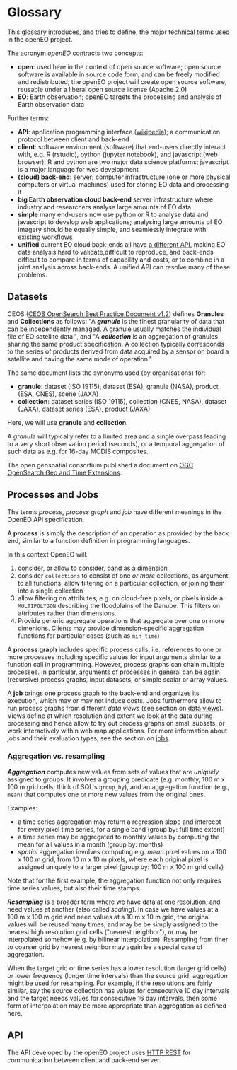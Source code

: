 # Glossary

This glossary introduces, and tries to define, the major technical terms used in the openEO project.

The acronym _openEO_ contracts two concepts:

- **open**: used here in the context of open source software; open source software is available in source code form, and can be freely modified and redistributed; the openEO project will create open source software, reusable under a liberal open source license (Apache 2.0)
- **EO**: Earth observation; openEO targets the processing and analysis of Earth observation data

Further terms:

- **API**: application programming interface ([wikipedia](https://en.wikipedia.org/wiki/Application_programming_interface)); a communication protocol between client and back-end
- **client**: software environment (software) that end-users directly interact with, e.g. R (rstudio), python (jupyter notebook), and javascript (web browser); R and python are two major data science platforms; javascript is a major language for web development
- **(cloud) back-end**: server; computer infrastructure (one or more physical computers or virtual machines) used for storing EO data and processing it
- **big Earth observation cloud back-end** server infrastructure where industry and researchers analyse large amounts of EO data
- **simple** many end-users now use python or R to analyse data and javascript to develop web applications; analysing large amounts of EO imagery should be equally simple, and seamlessly integrate with existing workflows
- **unified** current EO cloud back-ends all have [a different API](http://r-spatial.org/2016/11/29/openeo.html), making EO data analysis hard to validate,difficult to reproduce, and back-ends difficult to compare in terms of capability and costs, or to combine in a joint analysis across back-ends. A unified API can resolve many of these problems.


## Datasets

CEOS ([CEOS OpenSearch Best Practice Document v1.2](http://ceos.org/ourwork/workinggroups/wgiss/access/opensearch/)) defines **Granules** and **Collections** as follows: "A ***granule*** is the finest granularity of data that can be independently managed. A granule usually matches the individual file of EO satellite data.", and "A ***collection*** is an aggregation of granules sharing the same product specification. A collection typically corresponds to the series of products derived from data acquired by a sensor on board a satellite and having the same mode of operation."

The same document lists the synonyms used (by organisations) for:

- **granule**: dataset (ISO 19115), dataset (ESA), granule (NASA), product (ESA, CNES), scene (JAXA)
- **collection**: dataset series (ISO 19115), collection (CNES, NASA), dataset (JAXA), dataset series (ESA), product (JAXA)

Here, we will use **granule** and **collection**.

A *granule* will typically refer to a limited area and a single overpass leading to a very short observation period (seconds), or a temporal aggregation of such data as e.g. for 16-day MODIS composites.

The open geospatial consortium published a document on [OGC OpenSearch Geo and Time Extensions](https://portal.opengeospatial.org/files/?artifact_id=56866).

## Processes and Jobs

The terms _process_, _process graph_ and _job_ have different meanings in the OpenEO API specification.

A **process** is simply the description of an operation as provided by the back end, similar to a function definition in programming languages. 

In this context OpenEO will:

1. consider, or allow to consider, band as a dimension
2. consider `collections` to consist of one _or more_ collections, as argument to all functions; allow filtering on a particular collection, or joining them into a single collection
3. allow filtering on attributes, e.g. on cloud-free pixels, or pixels inside a `MULTIPOLYGON` describing the floodplains of the Danube. This filters on attributes rather than dimensions.
4. Provide generic aggregate operations that aggregate over one or more dimenions. Clients may provide dimension-specific aggregation functions for particular cases (such as `min_time`) 

A **process graph** includes specific process calls, i.e. references to one or more processes including specific values for input arguments similar to a function call in programming. However, process graphs can chain multiple processes. In particular, arguments of processes in general can be again (recursive) process graphs, input datasets, or simple scalar or array values.

A **job** brings one process graph to the back-end and organizes its execution, which may or may not induce costs. Jobs furthermore allow to run process graphs from different _data views_ (see section on [data views](views.md)). Views define at which resolution and extent we look at the data during processing and hence allow to try out process graphs on small subsets, or work interactively within web map applications. For more information about jobs and their evaluation types, see the section on [jobs](jobs.md).

### Aggregation vs. resampling

***Aggregation*** computes new values from sets of values that are _uniquely_ assigned to groups. It involves a grouping predicate (e.g. monthly, 100 m x 100 m grid cells; think of SQL's `group_by`), and an aggregation function (e.g., `mean`) that computes one or more new values from the original ones.

Examples:

- a time series aggregation may return a regression slope and intercept for every pixel time series, for a single band (group by: full time extent)
- a time series may be aggregated to monthly values by computing the mean for all values in a month (group by: months)
- _spatial_ aggregation involves computing e.g. _mean_ pixel values on a 100 x 100 m grid, from 10 m x 10 m pixels, where each original pixel is assigned uniquely to a larger pixel (group by: 100 m x 100 m grid cells)

Note that for the first example, the aggregation function not only requires time series values, but also their time stamps.

***Resampling*** is a broader term where we have data at one resolution, and need values at another (also called _scaling_). In case we have values at a 100 m x 100 m grid and need values at a 10 m x 10 m grid, the original values will be reused many times, and may be be simply assigned to the nearest high resolution grid cells ("nearest neighbor"), or may be interpolated somehow (e.g. by bilinear interpolation). Resampling from finer to coarser grid by nearest neighbor may again be a special case of aggregation.

When the target grid or time series has a lower resolution (larger grid cells) or lower frequency (longer time intervals) than the source grid, aggregation might be used for resampling. For example, if the resolutions are fairly similar, say the source collection has values for consecutive 10 day intervals and the target needs values for consecutive 16 day intervals, then some form of interpolation may be more appropriate than aggregation as defined here.

## API

The API developed by the openEO project uses [HTTP REST](https://en.wikipedia.org/wiki/Representational_state_transfer) for communication between client and back-end server.